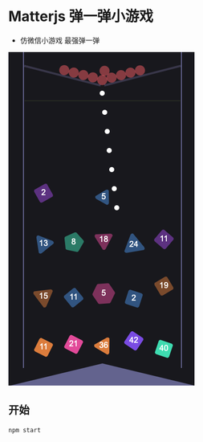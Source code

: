 # Matterjs 弹一弹小游戏

- 仿微信小游戏 最强弹一弹

![](https://github.com/git-lt/tanyitan/blob/master/res/WX20200108-204258.png)

## 开始

```
npm start
```
